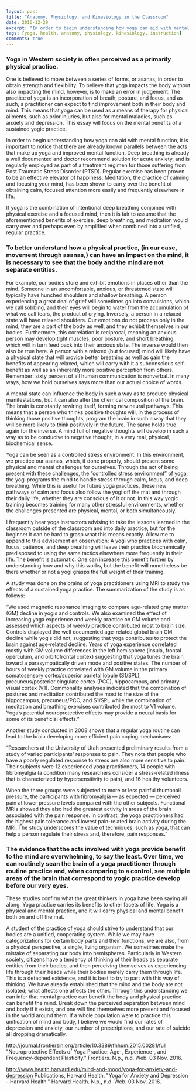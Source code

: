```yaml
---
layout: post
title: "Anatomy, Physiology, and Kinesiology in the Classroom"
date: 2016-12-29
excerpt: "In order to begin understanding how yoga can aid with mental function, it is important to notice that there are already known parallels between the acts that make up yoga and improved mental function."
tags: [yoga, health, anatomy, physiology, kinesiology, instruction]
comments: true
---
```




### Yoga in Western society is often perceived as a primarily physical practice.
One is believed to move between a series of forms, or asanas, in order to obtain strength and flexibility. To believe that yoga impacts the body without also impacting the mind, however, is to make an error in judgement. The practice of yoga is an incorporation of breath, posture, and focus, and as such, a practitioner can expect to find improvement both in their body and mind. This means that yoga can be used as a means of therapy for physical ailments, such as prior injuries, but also for mental maladies, such as anxiety and depression. This essay will focus on the mental benefits of a sustained yogic practice.

In order to begin understanding how yoga can aid with mental function, it is important to notice that there are already known parallels between the acts that make up yoga and improved mental function. Deep breathing is already a well documented and doctor recommend solution for acute anxiety, and is regularly employed as part of a treatment regimen for those suffering from Post Traumatic Stress Disorder (PTSD). Regular exercise has been proven to be an effective elevator of happiness. Meditation, the practice of calming and focusing your mind, has been shown to carry over the benefit of obtaining calm, focused attention more easily and frequently elsewhere in life.

If yoga is the combination of intentional deep breathing conjoined with physical exercise and a focused mind, then it is fair to assume that the aforementioned benefits of exercise, deep breathing, and meditation would carry over and perhaps even by amplified when combined into a unified, regular practice.

### To better understand how a physical practice, (in our case, movement through asanas,) can have an impact on the mind, it is necessary to see that the body and the mind are not separate entities. 
For example, our bodies store and exhibit emotions in places other than the mind. Someone in an uncomfortable, anxious, or threatened state will typically have hunched shoulders and shallow breathing. A person experiencing a great deal of grief will sometimes go into convulsions, which we call sobbing, and their eyes will begin to water from the accumulation of what we call tears, the product of crying. Inversely, a person in a relaxed state will have relaxed shoulders. Our emotions do not process only in the mind; they are a part of the body as well, and they exhibit themselves in our bodies. Furthermore, this correlation is reciprocal, meaning an anxious person may develop tight muscles, poor posture, and short breathing, which will in turn feed back into their anxious state. The inverse would then also be true here. A person with a relaxed (but focused) mind will likely have a physical state that will provide better breathing as well as gain the benefits of appearing relaxed, which will carry with it a subconscious self-benefit as well as an inherently more positive perception from others. Remember: sixty percent of all human communication is nonverbal. In many ways, how we hold ourselves says more than our actual choice of words.

A mental state can influence the body in such a way as to produce physical manifestations, but it can also alter the chemical composition of the brain. The brain is constantly rewiring itself, forming new neural pathways. This means that a person who thinks positive thoughts will, in the process of thinking those positive thoughts, program the brain in such a way that they will be more likely to think positively in the future. The same holds true again for the inverse. A mind full of negative thoughts will develop in such a way as to be conducive to negative thought, in a very real, physical, biochemical sense.

Yoga can be seen as a controlled stress environment. In this environment, we practice our asanas, which, if done properly, should present some physical and mental challenges for ourselves. Through the act of being present with these challenges, the “controlled stress environment” of yoga, the yogi programs the mind to handle stress through calm, focus, and deep breathing. While this is useful for future yoga practices, these new pathways of calm and focus also follow the yogi off the mat and through their daily life, whether they are conscious of it or not. In this way yogic training becomes training for many other stressful environments, whether the challenges presented are physical, mental, or both simultaneously.

I frequently hear yoga instructors advising to take the lessons learned in the classroom outside of the classroom and into daily practice, but for the beginner it can be hard to grasp what this means exactly. Allow me to append to this advisement an observation: A yogi who practices with calm, focus, patience, and deep breathing will leave their practice biochemically predisposed to using the same tactics elsewhere more frequently in their life. The benefit is automatic. One can increase this benefit further by understanding how and why this works, but the benefit will nonetheless be there whether or not a yogi grasps the full weight of their training.

A study was done on the brains of yoga practitioners using MRI to study the effects of a sustained yoga practice. The summarization of the study is as follows:

“We used magnetic resonance imaging to compare age-related gray matter (GM) decline in yogis and controls. We also examined the effect of increasing yoga experience and weekly practice on GM volume and assessed which aspects of weekly practice contributed most to brain size. Controls displayed the well documented age-related global brain GM decline while yogis did not, suggesting that yoga contributes to protect the brain against age-related decline. Years of yoga experience correlated mostly with GM volume differences in the left hemisphere (insula, frontal operculum, and orbitofrontal cortex) suggesting that yoga tunes the brain toward a parasympatically driven mode and positive states. The number of hours of weekly practice correlated with GM volume in the primary somatosensory cortex/superior parietal lobule (S1/SPL), precuneus/posterior cingulate cortex (PCC), hippocampus, and primary visual cortex (V1). Commonality analyses indicated that the combination of postures and meditation contributed the most to the size of the hippocampus, precuneus/PCC, and S1/SPL while the combination of meditation and breathing exercises contributed the most to V1 volume. Yoga’s potential neuroprotective effects may provide a neural basis for some of its beneficial effects.”

Another study conducted in 2008 shows that a regular yoga routine can lead to the brain developing more efficient pain coping mechanisms:

“Researchers at the University of Utah presented preliminary results from a study of varied participants' responses to pain. They note that people who have a poorly regulated response to stress are also more sensitive to pain. Their subjects were 12 experienced yoga practitioners, 14 people with fibromyalgia (a condition many researchers consider a stress-related illness that is characterized by hypersensitivity to pain), and 16 healthy volunteers.

When the three groups were subjected to more or less painful thumbnail pressure, the participants with fibromyalgia — as expected — perceived pain at lower pressure levels compared with the other subjects. Functional MRIs showed they also had the greatest activity in areas of the brain associated with the pain response. In contrast, the yoga practitioners had the highest pain tolerance and lowest pain-related brain activity during the MRI. The study underscores the value of techniques, such as yoga, that can help a person regulate their stress and, therefore, pain responses.”

### The evidence that the acts involved with yoga provide benefit to the mind are overwhelming, to say the least. Over time, we can routinely scan the brain of a yoga practitioner through routine practice and, when comparing to a control, see multiple areas of the brain that correspond to yogic practice develop before our very eyes.

These studies confirm what the great thinkers in yoga have been saying all along. Yoga practice carries its benefits to other facets of life. Yoga is a physical and mental practice, and it will carry physical and mental benefit both on and off the mat.

A student of the practice of yoga should strive to understand that our bodies are a unified, cooperating system. While we may have categorizations for certain body parts and their functions, we are also, from a physical perspective, a single, living organism. We sometimes make the mistake of separating our body into hemispheres. Particularly in Western society, citizens have a tendency of thinking of their heads as separate entities from their bodies, and then perceiving themselves as experiencing life through their heads while their bodies merely carry them through life. This is a detached existence, and it is best to try to part with this way of thinking. We have already established that the mind and the body are not isolated; what affects one affects the other. Through this understanding we can infer that mental practice can benefit the body and physical practice can benefit the mind. Break down the perceived separation between mind and body if it exists, and one will find themselves more present and focused in the world around them. If a whole population were to practice this unification of mind and body, I believe we would find our rates of depression and anxiety, our number of prescriptions, and our rate of suicide all dropping dramatically.



http://journal.frontiersin.org/article/10.3389/fnhum.2015.00281/full
"Neuroprotective Effects of Yoga Practice: Age-, Experience-, and Frequency-dependent Plasticity." Frontiers. N.p., n.d. Web. 03 Nov. 2016.

http://www.health.harvard.edu/mind-and-mood/yoga-for-anxiety-and-depression
Publications, Harvard Health. "Yoga for Anxiety and Depression - Harvard Health." Harvard Health. N.p., n.d. Web. 03 Nov. 2016.